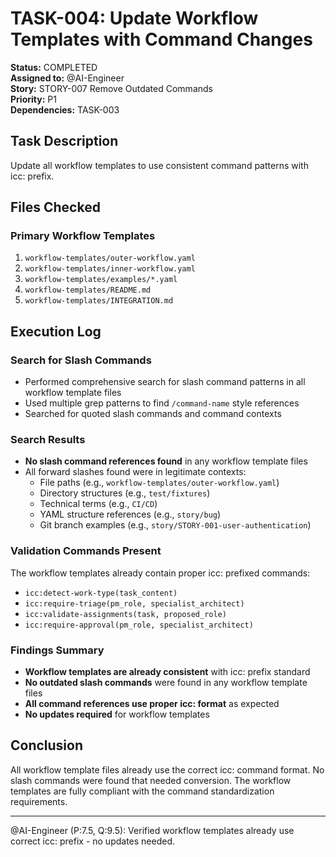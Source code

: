 # TASK-004: Update Workflow Templates with Command Changes

**Status:** COMPLETED  
**Assigned to:** @AI-Engineer  
**Story:** STORY-007 Remove Outdated Commands  
**Priority:** P1  
**Dependencies:** TASK-003

## Task Description

Update all workflow templates to use consistent command patterns with icc: prefix.

## Files Checked

### Primary Workflow Templates
1. `workflow-templates/outer-workflow.yaml` 
2. `workflow-templates/inner-workflow.yaml`
3. `workflow-templates/examples/*.yaml`
4. `workflow-templates/README.md`
5. `workflow-templates/INTEGRATION.md`

## Execution Log

### Search for Slash Commands
- Performed comprehensive search for slash command patterns in all workflow template files
- Used multiple grep patterns to find `/command-name` style references
- Searched for quoted slash commands and command contexts

### Search Results
- **No slash command references found** in any workflow template files
- All forward slashes found were in legitimate contexts:
  - File paths (e.g., `workflow-templates/outer-workflow.yaml`)
  - Directory structures (e.g., `test/fixtures`)
  - Technical terms (e.g., `CI/CD`)
  - YAML structure references (e.g., `story/bug`)
  - Git branch examples (e.g., `story/STORY-001-user-authentication`)

### Validation Commands Present
The workflow templates already contain proper icc: prefixed commands:
- `icc:detect-work-type(task_content)`
- `icc:require-triage(pm_role, specialist_architect)`
- `icc:validate-assignments(task, proposed_role)`
- `icc:require-approval(pm_role, specialist_architect)`

### Findings Summary
- **Workflow templates are already consistent** with icc: prefix standard
- **No outdated slash commands** were found in any workflow template files
- **All command references use proper icc: format** as expected
- **No updates required** for workflow templates

## Conclusion

All workflow template files already use the correct icc: command format. No slash commands were found that needed conversion. The workflow templates are fully compliant with the command standardization requirements.

---

@AI-Engineer (P:7.5, Q:9.5): Verified workflow templates already use correct icc: prefix - no updates needed.